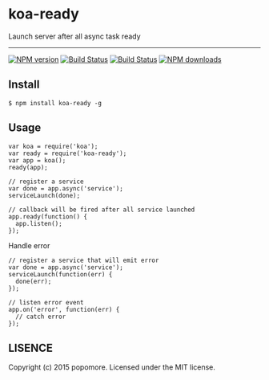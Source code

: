 # koa-ready

Launch server after all async task ready

---

[![NPM version](https://img.shields.io/npm/v/koa-ready.svg?style=flat)](https://npmjs.org/package/koa-ready)
[![Build Status](https://img.shields.io/travis/popomore/koa-ready.svg?style=flat)](https://travis-ci.org/popomore/koa-ready)
[![Build Status](https://img.shields.io/coveralls/popomore/koa-ready?style=flat)](https://coveralls.io/r/popomore/koa-ready)
[![NPM downloads](http://img.shields.io/npm/dm/koa-ready.svg?style=flat)](https://npmjs.org/package/koa-ready)

## Install

```
$ npm install koa-ready -g
```

## Usage

```
var koa = require('koa');
var ready = require('koa-ready');
var app = koa();
ready(app);

// register a service
var done = app.async('service');
serviceLaunch(done);

// callback will be fired after all service launched
app.ready(function() {
  app.listen();
});
```

Handle error

```
// register a service that will emit error
var done = app.async('service');
serviceLaunch(function(err) {
  done(err);
});

// listen error event
app.on('error', function(err) {
  // catch error
});
```

## LISENCE

Copyright (c) 2015 popomore. Licensed under the MIT license.

